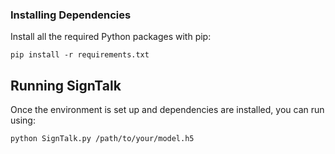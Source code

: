 
### Installing Dependencies

Install all the required Python packages with pip:

```
pip install -r requirements.txt
```

## Running SignTalk

Once the environment is set up and dependencies are installed, you can run using:

```
python SignTalk.py /path/to/your/model.h5
```